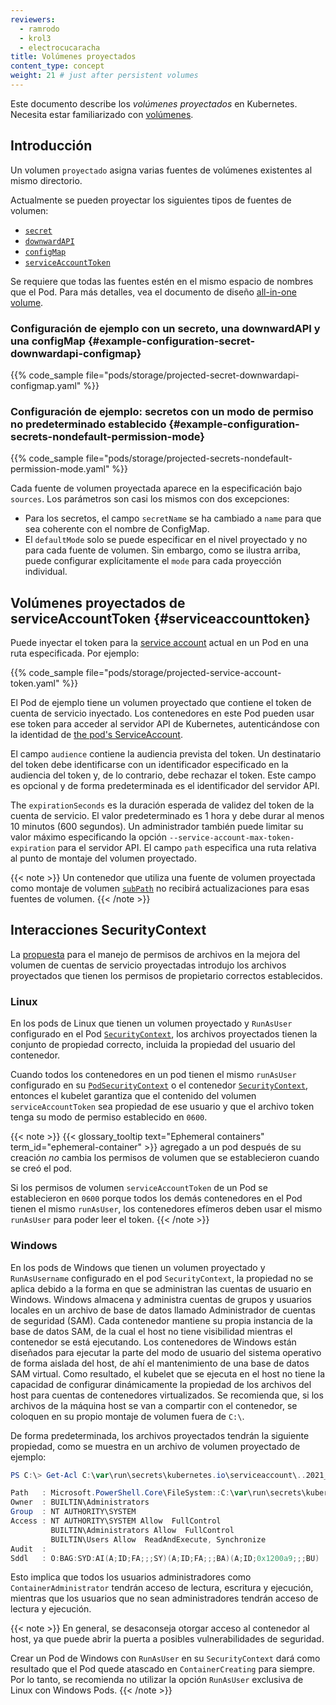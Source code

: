 ```yaml
---
reviewers:
  - ramrodo
  - krol3
  - electrocucaracha
title: Volúmenes proyectados
content_type: concept
weight: 21 # just after persistent volumes
---
```


<!-- overview -->

Este documento describe los _volúmenes proyectados_ en Kubernetes. Necesita estar familiarizado con [volúmenes](/es/docs/concepts/storage/volumes/).

<!-- body -->

## Introducción

Un volumen `proyectado` asigna varias fuentes de volúmenes existentes al mismo directorio.

Actualmente se pueden proyectar los siguientes tipos de fuentes de volumen:

- [`secret`](/es/docs/concepts/storage/volumes/#secret)
- [`downwardAPI`](/es/docs/concepts/storage/volumes/#downwardapi)
- [`configMap`](/es/docs/concepts/storage/volumes/#configmap)
- [`serviceAccountToken`](#serviceaccounttoken)

Se requiere que todas las fuentes estén en el mismo espacio de nombres que el Pod. Para más detalles,
vea el documento de diseño [all-in-one volume](https://git.k8s.io/design-proposals-archive/node/all-in-one-volume.md).

### Configuración de ejemplo con un secreto, una downwardAPI y una configMap {#example-configuration-secret-downwardapi-configmap}

{{% code_sample file="pods/storage/projected-secret-downwardapi-configmap.yaml" %}}

### Configuración de ejemplo: secretos con un modo de permiso no predeterminado establecido {#example-configuration-secrets-nondefault-permission-mode}

{{% code_sample file="pods/storage/projected-secrets-nondefault-permission-mode.yaml" %}}

Cada fuente de volumen proyectada aparece en la especificación bajo `sources`. Los parámetros son casi los mismos con dos excepciones:

- Para los secretos, el campo `secretName` se ha cambiado a `name` para que sea coherente con el nombre de ConfigMap.
- El `defaultMode` solo se puede especificar en el nivel proyectado y no para cada fuente de volumen. Sin embargo, como se ilustra arriba, puede configurar explícitamente el `mode` para cada proyección individual.

## Volúmenes proyectados de serviceAccountToken {#serviceaccounttoken}

Puede inyectar el token para la [service account](/docs/reference/access-authn-authz/authentication/#service-account-tokens) actual
en un Pod en una ruta especificada. Por ejemplo:

{{% code_sample file="pods/storage/projected-service-account-token.yaml" %}}

El Pod de ejemplo tiene un volumen proyectado que contiene el token de cuenta de servicio inyectado. Los contenedores en este Pod pueden usar ese token para acceder al servidor API de Kubernetes, autenticándose con la identidad de [the pod's ServiceAccount](/docs/tasks/configure-pod-container/configure-service-account/).

El campo `audience` contiene la audiencia prevista del
token. Un destinatario del token debe identificarse con un identificador especificado en la audiencia del token y, de lo contrario, debe rechazar el token. Este campo es opcional y de forma predeterminada es el identificador del servidor API.

The `expirationSeconds` es la duración esperada de validez del token de la cuenta de servicio. El valor predeterminado es 1 hora y debe durar al menos 10 minutos (600 segundos). Un administrador
también puede limitar su valor máximo especificando la opción `--service-account-max-token-expiration`
para el servidor API. El campo `path` especifica una ruta relativa al punto de montaje del volumen proyectado.

{{< note >}}
Un contenedor que utiliza una fuente de volumen proyectada como montaje de volumen [`subPath`](/docs/concepts/storage/volumes/#using-subpath)
no recibirá actualizaciones para esas fuentes de volumen.
{{< /note >}}

## Interacciones SecurityContext

La [propuesta](https://git.k8s.io/enhancements/keps/sig-storage/2451-service-account-token-volumes#proposal) para el manejo de permisos de archivos en la mejora del volumen de cuentas de servicio proyectadas introdujo los archivos proyectados que tienen los permisos de propietario correctos establecidos.

### Linux

En los pods de Linux que tienen un volumen proyectado y `RunAsUser` configurado en el Pod
[`SecurityContext`](/docs/reference/kubernetes-api/workload-resources/pod-v1/#security-context),
los archivos proyectados tienen la conjunto de propiedad correcto, incluida la propiedad del usuario del contenedor.

Cuando todos los contenedores en un pod tienen el mismo `runAsUser` configurado en su
[`PodSecurityContext`](/docs/reference/kubernetes-api/workload-resources/pod-v1/#security-context)
o el contenedor
[`SecurityContext`](/docs/reference/kubernetes-api/workload-resources/pod-v1/#security-context-1),
entonces el kubelet garantiza que el contenido del volumen `serviceAccountToken` sea propiedad de ese usuario y que el archivo token tenga su modo de permiso establecido en `0600`.

{{< note >}}
{{< glossary_tooltip text="Ephemeral containers" term_id="ephemeral-container" >}}
agregado a un pod después de su creación _no_ cambia los permisos de volumen que se establecieron cuando se creó el pod.

Si los permisos de volumen `serviceAccountToken` de un Pod se establecieron en `0600` porque todos los demás contenedores en el Pod tienen el mismo `runAsUser`, los contenedores efímeros deben usar el mismo `runAsUser` para poder leer el token.
{{< /note >}}

### Windows

En los pods de Windows que tienen un volumen proyectado y `RunAsUsername` configurado en el pod `SecurityContext`, la propiedad no se aplica debido a la forma en que se administran las cuentas de usuario en Windows. Windows almacena y administra cuentas de grupos y usuarios locales en un archivo de base de datos llamado Administrador de cuentas de seguridad (SAM). Cada contenedor mantiene su propia instancia de la base de datos SAM, de la cual el host no tiene visibilidad mientras el contenedor se está ejecutando. Los contenedores de Windows están diseñados para ejecutar la parte del modo de usuario del sistema operativo de forma aislada del host, de ahí el mantenimiento de una base de datos SAM virtual. Como resultado, el kubelet que se ejecuta en el host no tiene la capacidad de configurar dinámicamente la propiedad de los archivos del host para cuentas de contenedores virtualizados. Se recomienda que, si los archivos de la máquina host se van a compartir con el contenedor, se coloquen en su propio montaje de volumen fuera de `C:\`.

De forma predeterminada, los archivos proyectados tendrán la siguiente propiedad, como se muestra en un archivo de volumen proyectado de ejemplo:

```powershell
PS C:\> Get-Acl C:\var\run\secrets\kubernetes.io\serviceaccount\..2021_08_31_22_22_18.318230061\ca.crt | Format-List

Path   : Microsoft.PowerShell.Core\FileSystem::C:\var\run\secrets\kubernetes.io\serviceaccount\..2021_08_31_22_22_18.318230061\ca.crt
Owner  : BUILTIN\Administrators
Group  : NT AUTHORITY\SYSTEM
Access : NT AUTHORITY\SYSTEM Allow  FullControl
         BUILTIN\Administrators Allow  FullControl
         BUILTIN\Users Allow  ReadAndExecute, Synchronize
Audit  :
Sddl   : O:BAG:SYD:AI(A;ID;FA;;;SY)(A;ID;FA;;;BA)(A;ID;0x1200a9;;;BU)
```

Esto implica que todos los usuarios administradores como `ContainerAdministrator` tendrán acceso de lectura, escritura y ejecución, mientras que los usuarios que no sean administradores tendrán acceso de lectura y ejecución.

{{< note >}}
En general, se desaconseja otorgar acceso al contenedor al host, ya que puede abrir la puerta a posibles vulnerabilidades de seguridad.

Crear un Pod de Windows con `RunAsUser` en su `SecurityContext` dará como resultado que el Pod quede atascado en `ContainerCreating` para siempre. Por lo tanto, se recomienda no utilizar la opción `RunAsUser` exclusiva de Linux con Windows Pods.
{{< /note >}}

